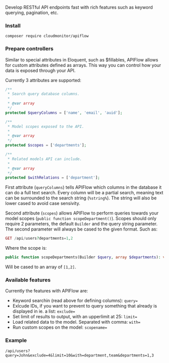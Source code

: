 Develop RESTful API endpoints fast with rich features such as keyword querying, pagination, etc.

### Install

```shell
composer require cloudmonitor/apiflow
```

### Prepare controllers
Similar to special attributes in Eloquent, such as $fillables, APIFlow allows for custom attributes defined as arrays. This way you can control how your data is exposed through your API.

Currently 3 attributes are supported:

```php
/**
 * Search query database columns.
 * 
 * @var array
 */
protected $queryColumns = ['name', 'email', 'auid'];

/**
 * Model scopes exposed to the API.
 * 
 * @var array
 */
protected $scopes = ['departments'];

/**
 * Related models API can include.
 * 
 * @var array
 */
protected $withRelations = ['department'];
```

First attribute (`queryColumns`) tells APIFlow which columns in the database it can do a full text search. Every column will be a partial search, meaning text can be surrounded to the search string (`%string%`). The string will also be lower cased to avoid case sensivity.

Second attribute (`scopes`) allows APIFlow to perform queries towards your model scopes (`public function scopeDepartment()`). Scopes should only require 2 parameters, the default `Builder` and the query string parameter. The second parameter will always be cased to the given format. Such as:

```php
GET /api/users?departments=1,2
```

Where the scope is:

```php
public function scopeDepartments(Builder $query, array $departments): void
```

Will be cased to an array of `[1,2]`.

### Available features

Currently the features with APIFlow are:

* Keyword searchin (read above for defining columns): `query=`
* Exlcude IDs, if you want to prevent to query something that already is displayed in ie. a list: `exclude=`
* Set limit of results to output, with an upperlimit at 25: `limit=`
* Load related data to the model. Separated with comma: `with=`
* Run custom scopes on the model: `scopename=`

### Example

```shell
/api/users?query=John&exclude=4&limit=10&with=department,team&departments=1,3
```
